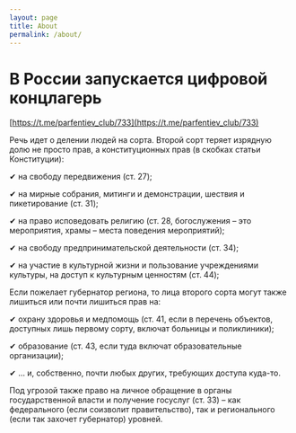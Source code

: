 ```yaml
---
layout: page
title: About
permalink: /about/
---
```


# В России запускается цифровой концлагерь

[https://t.me/parfentiev_club/733](https://t.me/parfentiev_club/733)

Речь идет о делении людей на сорта. Второй сорт теряет изрядную долю не просто прав, а конституционных прав (в скобках статьи Конституции): 

✔ на свободу передвижения (ст. 27);

✔ на мирные собрания, митинги и демонстрации, шествия и пикетирование (ст. 31);

✔ на право исповедовать религию (ст. 28, богослужения – это мероприятия, храмы – места поведения мероприятий);

✔ на свободу предпринимательской деятельности (ст. 34);

✔ на участие в культурной жизни и пользование учреждениями культуры, на доступ к культурным ценностям (ст. 44);

Если пожелает губернатор региона, то лица второго сорта могут также лишиться или почти лишиться прав на:

✔ охрану здоровья и медпомощь (ст. 41, если в перечень объектов, доступных лишь первому сорту, включат больницы и поликлиники);

✔ образование (ст. 43, если туда включат образовательные организации);

✔ ... и, собственно, почти любых других, требующих доступа куда-то.

Под угрозой также право на личное обращение в органы государственной власти и получение госуслуг (ст. 33) – как федерального (если соизволит правительство), так и регионального (если так захочет губернатор) уровней. 
